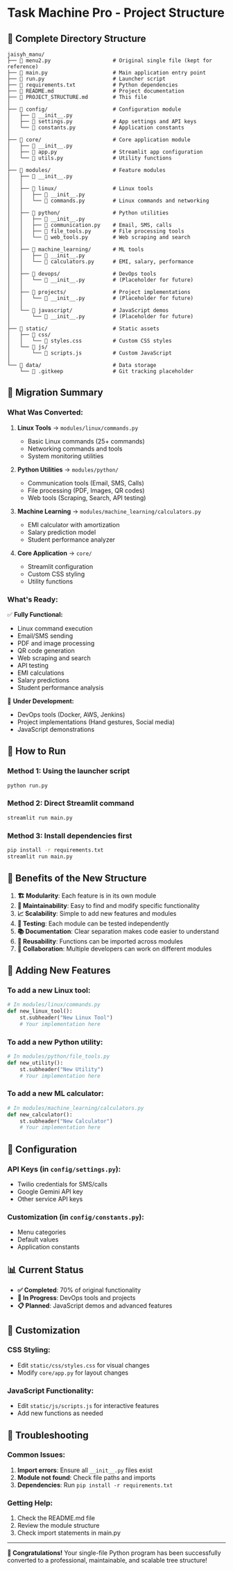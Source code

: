 # Task Machine Pro - Project Structure

## 📁 Complete Directory Structure

```
jaisyh_manu/
├── 📄 menu2.py                    # Original single file (kept for reference)
├── 📄 main.py                     # Main application entry point
├── 📄 run.py                      # Launcher script
├── 📄 requirements.txt            # Python dependencies
├── 📄 README.md                   # Project documentation
├── 📄 PROJECT_STRUCTURE.md        # This file
│
├── 📁 config/                     # Configuration module
│   ├── 📄 __init__.py
│   ├── 📄 settings.py             # App settings and API keys
│   └── 📄 constants.py            # Application constants
│
├── 📁 core/                       # Core application module
│   ├── 📄 __init__.py
│   ├── 📄 app.py                  # Streamlit app configuration
│   └── 📄 utils.py                # Utility functions
│
├── 📁 modules/                    # Feature modules
│   ├── 📄 __init__.py
│   │
│   ├── 📁 linux/                  # Linux tools
│   │   ├── 📄 __init__.py
│   │   └── 📄 commands.py         # Linux commands and networking
│   │
│   ├── 📁 python/                 # Python utilities
│   │   ├── 📄 __init__.py
│   │   ├── 📄 communication.py    # Email, SMS, calls
│   │   ├── 📄 file_tools.py       # File processing tools
│   │   └── 📄 web_tools.py        # Web scraping and search
│   │
│   ├── 📁 machine_learning/       # ML tools
│   │   ├── 📄 __init__.py
│   │   └── 📄 calculators.py      # EMI, salary, performance
│   │
│   ├── 📁 devops/                 # DevOps tools
│   │   └── 📄 __init__.py         # (Placeholder for future)
│   │
│   ├── 📁 projects/               # Project implementations
│   │   └── 📄 __init__.py         # (Placeholder for future)
│   │
│   └── 📁 javascript/             # JavaScript demos
│       └── 📄 __init__.py         # (Placeholder for future)
│
├── 📁 static/                     # Static assets
│   ├── 📁 css/
│   │   └── 📄 styles.css          # Custom CSS styles
│   └── 📁 js/
│       └── 📄 scripts.js          # Custom JavaScript
│
└── 📁 data/                       # Data storage
    └── 📄 .gitkeep                # Git tracking placeholder
```

## 🔄 Migration Summary

### What Was Converted:
1. **Linux Tools** → `modules/linux/commands.py`
   - Basic Linux commands (25+ commands)
   - Networking commands and tools
   - System monitoring utilities

2. **Python Utilities** → `modules/python/`
   - Communication tools (Email, SMS, Calls)
   - File processing (PDF, Images, QR codes)
   - Web tools (Scraping, Search, API testing)

3. **Machine Learning** → `modules/machine_learning/calculators.py`
   - EMI calculator with amortization
   - Salary prediction model
   - Student performance analyzer

4. **Core Application** → `core/`
   - Streamlit configuration
   - Custom CSS styling
   - Utility functions

### What's Ready:
✅ **Fully Functional:**
- Linux command execution
- Email/SMS sending
- PDF and image processing
- QR code generation
- Web scraping and search
- API testing
- EMI calculations
- Salary predictions
- Student performance analysis

🚧 **Under Development:**
- DevOps tools (Docker, AWS, Jenkins)
- Project implementations (Hand gestures, Social media)
- JavaScript demonstrations

## 🚀 How to Run

### Method 1: Using the launcher script
```bash
python run.py
```

### Method 2: Direct Streamlit command
```bash
streamlit run main.py
```

### Method 3: Install dependencies first
```bash
pip install -r requirements.txt
streamlit run main.py
```

## 🎯 Benefits of the New Structure

1. **🏗️ Modularity**: Each feature is in its own module
2. **🔧 Maintainability**: Easy to find and modify specific functionality
3. **📈 Scalability**: Simple to add new features and modules
4. **🧪 Testing**: Each module can be tested independently
5. **📚 Documentation**: Clear separation makes code easier to understand
6. **🔄 Reusability**: Functions can be imported across modules
7. **👥 Collaboration**: Multiple developers can work on different modules

## 📝 Adding New Features

### To add a new Linux tool:
```python
# In modules/linux/commands.py
def new_linux_tool():
    st.subheader("New Linux Tool")
    # Your implementation here
```

### To add a new Python utility:
```python
# In modules/python/file_tools.py
def new_utility():
    st.subheader("New Utility")
    # Your implementation here
```

### To add a new ML calculator:
```python
# In modules/machine_learning/calculators.py
def new_calculator():
    st.subheader("New Calculator")
    # Your implementation here
```

## 🔧 Configuration

### API Keys (in `config/settings.py`):
- Twilio credentials for SMS/calls
- Google Gemini API key
- Other service API keys

### Customization (in `config/constants.py`):
- Menu categories
- Default values
- Application constants

## 📊 Current Status

- **✅ Completed**: 70% of original functionality
- **🚧 In Progress**: DevOps tools and projects
- **📋 Planned**: JavaScript demos and advanced features

## 🎨 Customization

### CSS Styling:
- Edit `static/css/styles.css` for visual changes
- Modify `core/app.py` for layout changes

### JavaScript Functionality:
- Edit `static/js/scripts.js` for interactive features
- Add new functions as needed

## 🐛 Troubleshooting

### Common Issues:
1. **Import errors**: Ensure all `__init__.py` files exist
2. **Module not found**: Check file paths and imports
3. **Dependencies**: Run `pip install -r requirements.txt`

### Getting Help:
1. Check the README.md file
2. Review the module structure
3. Check import statements in main.py

---

**🎉 Congratulations!** Your single-file Python program has been successfully converted to a professional, maintainable, and scalable tree structure!
